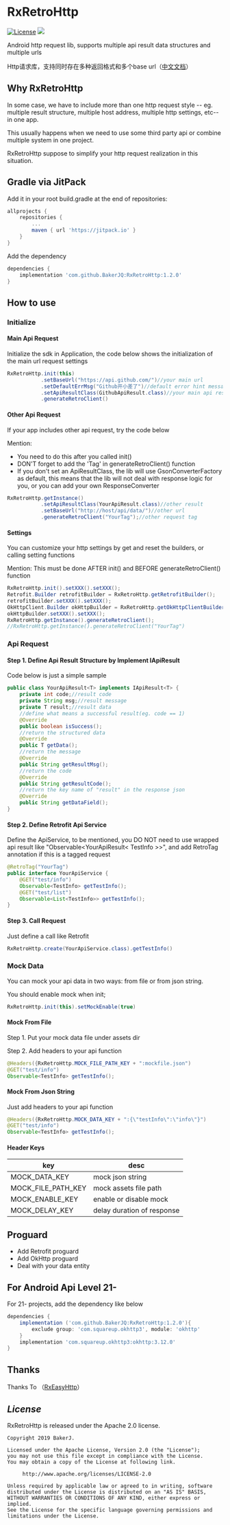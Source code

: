 # RxRetroHttp
[![License](https://img.shields.io/badge/license-Apache%202-4EB1BA.svg)](https://www.apache.org/licenses/LICENSE-2.0.html)
[![](https://jitpack.io/v/BakerJQ/RxRetroHttp.svg)](https://jitpack.io/#BakerJQ/RxRetroHttp)

Android http request lib,  supports multiple api result data structures and multiple urls

Http请求库，支持同时存在多种返回格式和多个base url（[中文文档](https://github.com/BakerJQ/RxRetroHttp/blob/master/README_cn.md)）
## Why RxRetroHttp
In some case, we have to include more than one http request style -- eg. multiple result structure, multiple host address, multiple http settings, etc-- in one app.

This usually happens when we need to use some third party api or combine multiple system in one project.

RxRetroHttp suppose to simplify your http request realization in this situation.

## Gradle via JitPack
Add it in your root build.gradle at the end of repositories:
``` groovy
allprojects {
    repositories {
        ...
        maven { url 'https://jitpack.io' }
    }
}
```
Add the dependency
``` groovy
dependencies {
    implementation 'com.github.BakerJQ:RxRetroHttp:1.2.0'
}

```

## How to use
### Initialize
#### Main Api Request
Initialize the sdk in Application, the code below shows the initialization of the main url request settings
```java
RxRetroHttp.init(this)
           .setBaseUrl("https://api.github.com/")//your main url
           .setDefaultErrMsg("Github开小差了")//default error hint message
           .setApiResultClass(GithubApiResult.class)//your main api result structure, if not, will use default gson converter
           .generateRetroClient()
```
#### Other Api Request
If your app includes other api request, try the code below

Mention:
- You need to do this after you called init()
- DON'T forget to add the 'Tag' in generateRetroClient() function
- If you don't set an ApiResultClass, the lib will use GsonConverterFactory as default, this means that the lib will not deal with response logic for you, or you can add your own ResponseConverter

```java
RxRetroHttp.getInstance()
           .setApiResultClass(YourApiResult.class)//other result
           .setBaseUrl("http://host/api/data/")//other url
           .generateRetroClient("YourTag");//other request tag
```

#### Settings
You can customize your http settings by get and reset the builders, or calling setting functions

Mention: This must be done AFTER init() and BEFORE generateRetroClient() function

```java
RxRetroHttp.init().setXXX().setXXX();
Retrofit.Builder retrofitBuilder = RxRetroHttp.getRetrofitBuilder();
retrofitBuilder.setXXX().setXXX();
OkHttpClient.Builder okHttpBuilder = RxRetroHttp.getOkHttpClientBuilder();
okHttpBuilder.setXXX().setXXX();
RxRetroHttp.getInstance().generateRetroClient();
//RxRetroHttp.getInstance().generateRetroClient("YourTag")
```

### Api Request
#### Step 1. Define Api Result Structure by Implement IApiResult
Code below is just a simple sample
```java
public class YourApiResult<T> implements IApiResult<T> {
    private int code;//result code
    private String msg;//result message
    private T result;//result data
    //define what means a successful result(eg. code == 1)
    @Override
    public boolean isSuccess();
    //return the structured data
    @Override
    public T getData();
    //return the message
    @Override
    public String getResultMsg();
    //return the code
    @Override
    public String getResultCode();
    //return the key name of "result" in the response json
    @Override
    public String getDataField();
}
```
#### Step 2. Define Retrofit Api Service
Define the ApiService, to be mentioned, you DO NOT need to use wrapped api result like "Observable<YourApiResult< TestInfo >>", and add RetroTag annotation if this is a tagged request
```java
@RetroTag("YourTag")
public interface YourApiService {
    @GET("test/info")
    Observable<TestInfo> getTestInfo();
    @GET("test/list")
    Observable<List<TestInfo>> getTestInfo();
}
```
#### Step 3. Call Request
Just define a call like Retrofit
```java
RxRetroHttp.create(YourApiService.class).getTestInfo()
```

### Mock Data
You can mock your api data in two ways: from file or from json string.

You should enable mock when init;

```java
RxRetroHttp.init(this).setMockEnable(true)
```

#### Mock From File
Step 1. Put your mock data file under assets dir

Step 2. Add headers to your api function

```java
@Headers({RxRetroHttp.MOCK_FILE_PATH_KEY + ":mockfile.json")
@GET("test/info")
Observable<TestInfo> getTestInfo();
```

#### Mock From Json String
Just add headers to your api function

```java
@Headers({RxRetroHttp.MOCK_DATA_KEY + ":{\"testInfo\":\"info\"}")
@GET("test/info")
Observable<TestInfo> getTestInfo();
```

#### Header Keys

| key | desc |
| ---- | ---- |
| MOCK_DATA_KEY | mock json string |
| MOCK_FILE_PATH_KEY | mock assets file path |
| MOCK_ENABLE_KEY | enable or disable mock |
| MOCK_DELAY_KEY | delay duration of response |

## Proguard
- Add Retrofit proguard
- Add OkHttp proguard
- Deal with your data entity

## For Android Api Level 21-
For 21- projects, add the dependency like below
``` groovy
dependencies {
    implementation ('com.github.BakerJQ:RxRetroHttp:1.2.0'){
        exclude group: 'com.squareup.okhttp3', module: 'okhttp'
    }
    implementation 'com.squareup.okhttp3:okhttp:3.12.0'
}
```

## Thanks
Thanks To （[RxEasyHttp](https://github.com/zhou-you/RxEasyHttp)）

## *License*
RxRetroHttp is released under the Apache 2.0 license.

```
Copyright 2019 BakerJ.

Licensed under the Apache License, Version 2.0 (the "License");
you may not use this file except in compliance with the License.
You may obtain a copy of the License at following link.

     http://www.apache.org/licenses/LICENSE-2.0

Unless required by applicable law or agreed to in writing, software
distributed under the License is distributed on an "AS IS" BASIS,
WITHOUT WARRANTIES OR CONDITIONS OF ANY KIND, either express or implied.
See the License for the specific language governing permissions and
limitations under the License.
```
